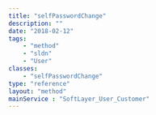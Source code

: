 ```yaml
---
title: "selfPasswordChange"
description: ""
date: "2018-02-12"
tags:
    - "method"
    - "sldn"
    - "User"
classes:
    - "selfPasswordChange"
type: "reference"
layout: "method"
mainService : "SoftLayer_User_Customer"
---
```

